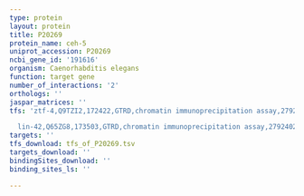 ```yaml
---
type: protein
layout: protein
title: P20269
protein_name: ceh-5
uniprot_accession: P20269
ncbi_gene_id: '191616'
organism: Caenorhabditis elegans
function: target gene
number_of_interactions: '2'
orthologs: ''
jaspar_matrices: ''
tfs: 'ztf-4,Q9TZI2,172422,GTRD,chromatin immunoprecipitation assay,27924024%5Buid%5D,No

  lin-42,Q65ZG8,173503,GTRD,chromatin immunoprecipitation assay,27924024%5Buid%5D,No'
targets: ''
tfs_download: tfs_of_P20269.tsv
targets_download: ''
bindingSites_download: ''
binding_sites_ls: ''

---
```

